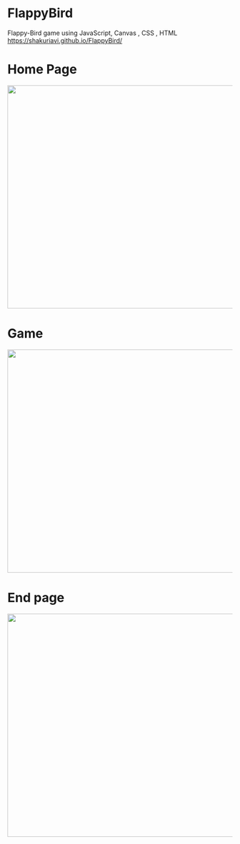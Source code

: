 # FlappyBird
Flappy-Bird game using JavaScript, Canvas , CSS , HTML
https://shakuriavi.github.io/FlappyBird/



# Home Page

<img src="https://user-images.githubusercontent.com/65177459/116402278-e0e80580-a834-11eb-88d3-19a7c778c92d.png" width="1400" height="500">

# Game

<img src="https://user-images.githubusercontent.com/65177459/116402280-e2b1c900-a834-11eb-8740-04ff0ed97d8c.png" width="1400" height="500">

# End page

<img src="https://user-images.githubusercontent.com/65177459/116402285-e3e2f600-a834-11eb-9a2a-40899b1dfc39.png" width="1400" height="500">

